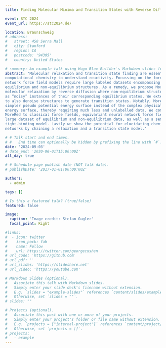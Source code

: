 ```yaml
---
title: Finding Molecular Minima and Transition States with Reverse Diffusion

event: STC 2024
event_url: https://stc2024.de/

location: Braunschweig
# address:
#   street: 450 Serra Mall
#   city: Stanford
#   region: CA
#   postcode: '94305'
#   country: United States

# summary: An example talk using Hugo Blox Builder's Markdown slides feature.
abstract: 'Molecular relaxation and transition state finding are essential components of
computational chemistry to understand reactivity. Focussing on the former, neural
network force field models require large labeled datasets encompassing both
equilibrium and non-equilibrium structures. As a remedy, we propose MoreRed [1],
molecular relaxation by reverse diffusion where non-equilibrium structures are treated
as “noisy” instances of their corresponding equilibrium states. We extend this framework
to also denoise structures to generate transition states. Notably, MoreRed learns a
simpler pseudo potential energy surface instead of the complex physical potential
energy surface, thereby requiring much less and unlabelled data. We compare
MoreRed to classical force fields, equivariant neural network force fields trained on a
large dataset of equilibrium and non-equilibrium data, as well as a semi-empirical
tight-binding model. Lastly we show the potential for elucidating chemical reaction
networks by chaining a relaxation and a transition state model.'

# # Talk start and end times.
# #   End time can optionally be hidden by prefixing the line with `#`.
date: '2024-09-03'
# date_end: '2030-06-01T15:00:00Z'
all_day: true

# # Schedule page publish date (NOT talk date).
# publishDate: '2017-01-01T00:00:00Z'

authors:
  - admin

tags: []

# Is this a featured talk? (true/false)
featured: false

image:
  caption: 'Image credit: Stefan Gugler'
  focal_point: Right

#links:
#  - icon: twitter
#    icon_pack: fab
#    name: Follow
#    url: https://twitter.com/georgecushen
# url_code: 'https://github.com'
# url_pdf: ''
# url_slides: 'https://slideshare.net'
# url_video: 'https://youtube.com'

# Markdown Slides (optional).
#   Associate this talk with Markdown slides.
#   Simply enter your slide deck's filename without extension.
#   E.g. `slides = "example-slides"` references `content/slides/example-slides.md`.
#   Otherwise, set `slides = ""`.
# slides: ""

# Projects (optional).
#   Associate this post with one or more of your projects.
#   Simply enter your project's folder or file name without extension.
#   E.g. `projects = ["internal-project"]` references `content/project/deep-learning/index.md`.
#   Otherwise, set `projects = []`.
# projects:
#   - example
---
```

<!-- 
{{% callout note %}}
Click on the **Slides** button above to view the built-in slides feature.
{{% /callout %}}

Slides can be added in a few ways:

- **Create** slides using Hugo Blox Builder's [_Slides_](https://docs.hugoblox.com/reference/content-types/) feature and link using `slides` parameter in the front matter of the talk file
- **Upload** an existing slide deck to `static/` and link using `url_slides` parameter in the front matter of the talk file
- **Embed** your slides (e.g. Google Slides) or presentation video on this page using [shortcodes](https://docs.hugoblox.com/reference/markdown/).

Further event details, including [page elements](https://docs.hugoblox.com/reference/markdown/) such as image galleries, can be added to the body of this page. -->
